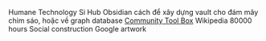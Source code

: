 Humane Technology
Si Hub
Obsidian
cách để xây dựng vault cho đám mây chim sáo, hoặc về graph database
[Community Tool Box](https://ctb.ku.edu/en "Community Tool Box")
Wikipedia
80000 hours
Social construction
Google artwork